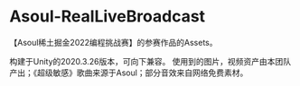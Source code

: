 # Asoul-RealLiveBroadcast
【Asoul稀土掘金2022编程挑战赛】的参赛作品的Assets。

构建于Unity的2020.3.26版本，可向下兼容。
使用到的图片，视频资产由本团队产出；《超级敏感》歌曲来源于Asoul；部分音效来自网络免费素材。
